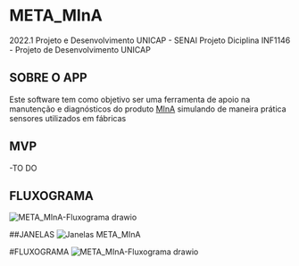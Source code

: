 # META_MInA
2022.1 Projeto e Desenvolvimento UNICAP - SENAI
Projeto Diciplina INF1146 - Projeto de Desenvolvimento UNICAP

## SOBRE O APP
Este software tem como objetivo ser uma ferramenta de apoio na manutenção e diagnósticos do produto [MInA](https://portal.mina.com.br/) simulando de maneira prática sensores utilizados em fábricas 

## MVP
-TO DO

## FLUXOGRAMA
![META_MInA-Fluxograma drawio](https://user-images.githubusercontent.com/54192152/163652204-a72ca351-d126-4ee4-b7ce-4e5db9134a34.png)

##JANELAS
![Janelas META_MInA](https://user-images.githubusercontent.com/54192152/163652630-16c308aa-0dc2-4193-ade9-647dd1c2b68b.png)

#FLUXOGRAMA
![META_MInA-Fluxograma drawio](https://user-images.githubusercontent.com/54192152/163652698-c4834f82-c5c1-4e4f-b8cb-6615eb82dab4.png)
